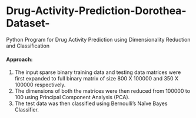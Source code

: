 # Drug-Activity-Prediction-Dorothea-Dataset-
Python Program for Drug Activity Prediction using Dimensionality Reduction and Classification

#### Approach:
1.  The input sparse binary training data and testing data matrices were first expanded to full binary matrix of size 800 X 100000 and 350 X 100000 respectively.
2. The dimensions of both the matrices were then reduced from 100000 to 100 using Principal Component Analysis (PCA).
3. The test data was then classified using Bernoulli’s Naïve Bayes Classifier.
